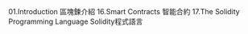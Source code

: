 01.Introduction							區塊鍊介紹
16.Smart Contracts						智能合約
17.The Solidity Programming Language	Solidity程式語言